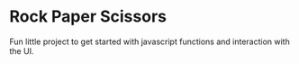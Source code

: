 # Rock Paper Scissors

Fun little project to get started with javascript functions and interaction with the UI.